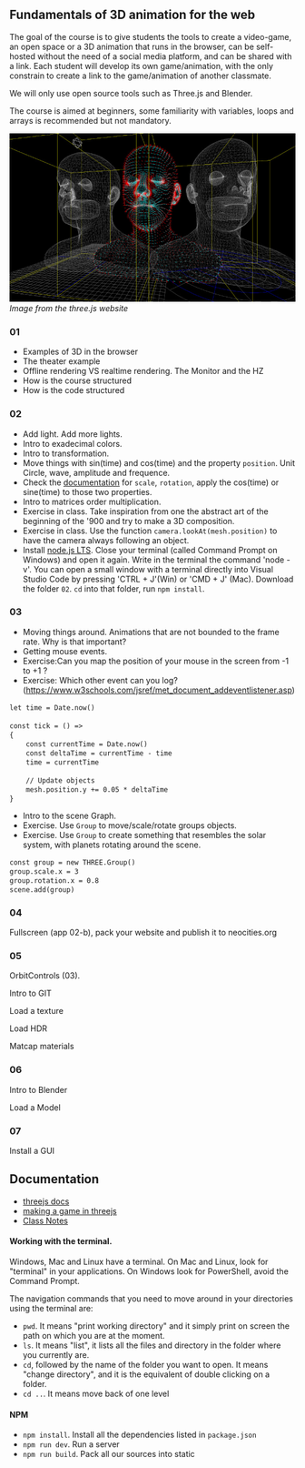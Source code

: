 ## Fundamentals of 3D animation for the web


The goal of the course is to give students the tools to create a video-game, an open space or a 3D animation that runs in the browser, can be self-hosted without the need of a social media platform, and can be shared with a link. Each student will develop its own game/animation, with the only constrain to create a link to the game/animation of another classmate.

We will only use open source tools such as Three.js and Blender. 

The course is aimed at beginners, some familiarity with variables, loops and arrays is recommended but not mandatory.


![example](cover.jpg)
*Image from the three.js website*




### 01

- Examples of 3D in the browser
- The theater example
- Offline rendering VS realtime rendering. The Monitor and the HZ
- How is the course structured
- How is the code structured


### 02

- Add light. Add more lights.
- Intro to exadecimal colors.
- Intro to transformation.
- Move things with sin(time) and cos(time) and the property `position`. Unit Circle, wave, amplitude and frequence.
- Check the [documentation](https://threejs.org/docs/#api/en/core/Object3D) for `scale`, `rotation`, apply the cos(time) or sine(time) to those two properties.
- Intro to matrices order multiplication.
- Exercise in class. Take inspiration from one the abstract art of the beginning of the '900 and try to make a 3D composition.
- Exercise in class. Use the function `camera.lookAt(mesh.position)` to have the camera always following an object.
- Install [node.js LTS](https://nodejs.org/en/). Close your terminal (called Command Prompt on Windows) and open it again. Write in the terminal the command 'node -v'. You can open a small window with a terminal directly into Visual Studio Code by pressing 'CTRL + J'(Win) or 'CMD + J' (Mac). Download the folder `02`. `cd` into that folder, run `npm install`.


### 03
- Moving things around. Animations that are not bounded to the frame rate. Why is that important?
- Getting mouse events.
- Exercise:Can you map the position of your mouse in the screen from -1 to +1 ?
- Exercise: Which other event can you log? (https://www.w3schools.com/jsref/met_document_addeventlistener.asp)

```
let time = Date.now()

const tick = () =>
{
    const currentTime = Date.now()
    const deltaTime = currentTime - time
    time = currentTime

    // Update objects
    mesh.position.y += 0.05 * deltaTime
}
```

- Intro to the scene Graph.
- Exercise. Use `Group` to move/scale/rotate groups objects.
- Exercise. Use `Group` to create something that resembles the solar system, with planets rotating around the scene.


```
const group = new THREE.Group()
group.scale.x = 3
group.rotation.x = 0.8
scene.add(group)
```

### 04

Fullscreen (app 02-b), pack your website and publish it to neocities.org

### 05

OrbitControls (03). 

Intro to GIT

Load a texture

Load HDR

Matcap materials


### 06


Intro to Blender

Load a Model

### 07

Install a GUI

## Documentation

- [threejs docs](https://threejs.org/manual/#en/fundamentals)
- [making a game in threejs](https://threejs.org/manual/#en/game)
- [Class Notes](https://write.udk-berlin.de/p/Fundamentals_of_3D_animation_for_the_web)

#### Working with the terminal.

Windows, Mac and Linux have a terminal. On Mac and Linux, look for "terminal" in your applications. On Windows look for PowerShell, avoid the Command Prompt.

The navigation commands that you need to move around in your directories using the terminal are:

- `pwd`. It means "print working directory" and it simply print on screen the path on which you are at the moment.
- `ls`. It means "list", it lists all the files and directory in the folder where you currently are.
- `cd`, followed by the name of the folder you want to open. It means "change directory", and it is the equivalent of double clicking on a folder.
- `cd ..`. It means move back of one level




#### NPM
 - `npm install`. Install all the dependencies listed in `package.json`
 - `npm run dev`. Run a server
 - `npm run build`. Pack all our sources into static
